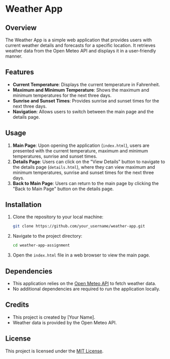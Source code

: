 # Weather App

## Overview

The Weather App is a simple web application that provides users with current weather details and forecasts for a specific location. It retrieves weather data from the Open Meteo API and displays it in a user-friendly manner.

## Features

- **Current Temperature**: Displays the current temperature in Fahrenheit.
- **Maximum and Minimum Temperature**: Shows the maximum and minimum temperatures for the next three days.
- **Sunrise and Sunset Times**: Provides sunrise and sunset times for the next three days.
- **Navigation**: Allows users to switch between the main page and the details page.

## Usage

1. **Main Page**: Upon opening the application (`index.html`), users are presented with the current temperature, maximum and minimum temperatures, sunrise and sunset times.
2. **Details Page**: Users can click on the "View Details" button to navigate to the details page (`details.html`), where they can view maximum and minimum temperatures, sunrise and sunset times for the next three days.
3. **Back to Main Page**: Users can return to the main page by clicking the "Back to Main Page" button on the details page.

## Installation

1. Clone the repository to your local machine:

    ```bash
    git clone https://github.com/your_username/weather-app.git
    ```

2. Navigate to the project directory:

    ```bash
    cd weather-app-assignment
    ```

3. Open the `index.html` file in a web browser to view the main page.

## Dependencies

- This application relies on the [Open Meteo API](https://open-meteo.com/) to fetch weather data.
- No additional dependencies are required to run the application locally.

## Credits

- This project is created by [Your Name].
- Weather data is provided by the Open Meteo API.

## License

This project is licensed under the [MIT License](LICENSE).